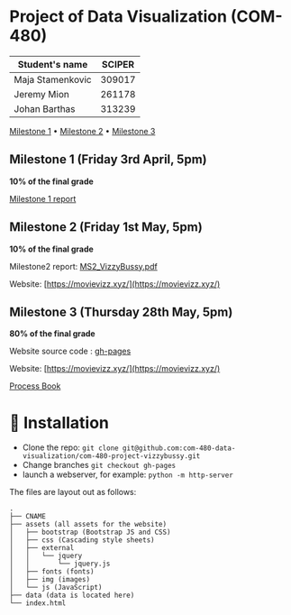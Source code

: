 # Project of Data Visualization (COM-480)

| Student's name | SCIPER |
| -------------- | ------ |
| Maja Stamenkovic | 309017 |
| Jeremy Mion | 261178 |
| Johan Barthas | 313239 |

[Milestone 1](#milestone-1-friday-3rd-april-5pm) • [Milestone 2](#milestone-2-friday-1st-may-5pm) • [Milestone 3](#milestone-3-thursday-28th-may-5pm)

## Milestone 1 (Friday 3rd April, 5pm)

**10% of the final grade**

[Milestone 1 report](https://github.com/com-480-data-visualization/com-480-project-vizzybussy/blob/master/milestone1.md)

## Milestone 2 (Friday 1st May, 5pm)

**10% of the final grade**

Milestone2 report: [MS2_VizzyBussy.pdf](https://github.com/com-480-data-visualization/com-480-project-vizzybussy/blob/master/MS2_VizzyBussy.pdf)

Website: [https://movievizz.xyz/](https://movievizz.xyz/)

## Milestone 3 (Thursday 28th May, 5pm)

**80% of the final grade**

Website source code : [gh-pages](https://github.com/com-480-data-visualization/com-480-project-vizzybussy/tree/gh-pages)

Website: [https://movievizz.xyz/](https://movievizz.xyz/)

[Process Book](https://ih0.redbubble.net/image.901251052.0103/flat,550x550,075,f.u3.jpg)

# 🚀 Installation

* Clone the repo: `git clone git@github.com:com-480-data-visualization/com-480-project-vizzybussy.git`
* Change branches `git checkout gh-pages`
* launch a webserver, for example: `python -m http-server`

The files are layout out as follows:
```
.
├── CNAME
├── assets (all assets for the website)
│   ├── bootstrap (Bootstrap JS and CSS)
│   ├── css (Cascading style sheets)
│   ├── external
│   │   └── jquery
│   │       └── jquery.js
│   ├── fonts (fonts)
│   ├── img (images)
│   └── js (JavaScript)
├── data (data is located here)
└── index.html
```
